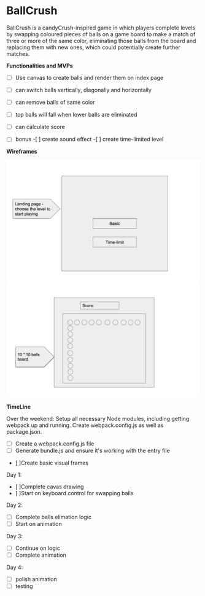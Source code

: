 # BallCrush
BallCrush is a candyCrush-inspired game in which players complete levels by swapping coloured pieces of balls on a game board to make a match of three or more of the same color, eliminating those balls from the board and replacing them with new ones, which could potentially create further matches.


**Functionalities and MVPs**
- [ ]  Use canvas to create balls and render them on index page
- [ ]  can switch balls vertically, diagonally and horizontally
- [ ]  can remove balls of same color
- [ ]  top balls will fall when lower balls are eliminated
- [ ]  can calculate score
- [ ]  bonus
        -[ ] create sound effect
        -[ ] create time-limited level


**Wireframes**

![index](lib/images/index.png)
![player](lib/images/player.png)


**TimeLine**


Over the weekend: Setup all necessary Node modules, including getting webpack up and running. Create webpack.config.js as well as package.json. 

- [ ] Create a webpack.config.js file
- [ ] Generate bundle.js and ensure it's working with the entry file
- [ ]Create basic visual frames
 
Day 1: 

- [ ]Complete cavas drawing
- [ ]Start on keyboard control for swapping balls

Day 2:
- [ ] Complete balls elimation logic
- [ ] Start on animation
 
Day 3: 
- [ ] Continue on logic
- [ ] Complete animation

Day 4: 
- [ ] polish animation
- [ ] testing
